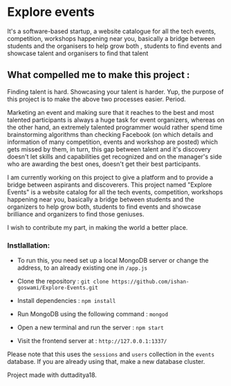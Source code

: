 # Explore events

It's a software-based startup, a website catalogue for all the tech events, competition, workshops happening near you, basically a bridge between students and the organisers to help grow both , students to find events and showcase talent and organisers to find that talent

## What compelled me to make this project : 
Finding talent is hard. Showcasing your talent is harder. 
Yup, the purpose of this project is to make the above two processes easier. Period.
 
Marketing an event and making sure that it reaches to the best and most talented participants is always a huge task for event organizers, whereas on the other hand, an extremely talented programmer would rather spend time brainstorming algorithms than checking Facebook (on which details and information of many competition, events and workshop are posted) which gets missed by them, in turn, this gap between talent and it's discovery doesn't let skills and capabilities get recognized and on the manager's side who are awarding the best ones, doesn't get their best participants.

I am currently working on this project to give a platform and to provide a bridge between aspirants and discoverers.
This project named "Explore Events" is a website catalog for all the tech events, competition, workshops happening near you, basically a bridge between students and the organizers to help grow both, students to find events and showcase brilliance and organizers to find those geniuses.

I wish to contribute my part, in making the world a better place.


### Instlallation:

* To run this, you need set up a local MongoDB server or change the address, to an already existing one in `/app.js`

* Clone the repository : `git clone https://github.com/ishan-goswami/Explore-Events.git`

* Install dependencies : `npm install`

* Run MongoDB using the following command : `mongod`

* Open a new terminal and run the server : `npm start`

* Visit the frontend server at : `http://127.0.0.1:1337/`


Please note that this uses the `sessions` and `users` collection in the `events` database. If you are already using that, make a new database cluster.

Project made with duttaditya18.
